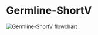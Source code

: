 # Germline-ShortV

![Germline-ShortV flowchart](https://user-images.githubusercontent.com/49257820/87390949-2b253080-c5ed-11ea-83a2-b559c0c4df2e.png)

